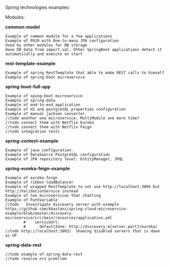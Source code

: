 Spring technologies examples:

Modules: 

**common-model**

    Example of common module for a few applications
    Example of POJO with One-to-many JPA configuration
    Used by other modules for DB storage
    Have DB data from import.sql. Other SpringBoot applications detect it automatically and execute on start
    
**rest-template-example**    
    
    Example of spring RestTemplate that able to make REST calls to himself
    Example of spring-boot microservice
    
**spring-boot-full-app**

    Example of sping-boot microservice
    Example of spring-data
    Example of end-to-end application 
    Example of H2 and postgreSQL properties configuration
    Example of manual jackson converter
    //todo another one microservice. MultiModule one more time?
    //todo connect them with Netflix Eureka
    //todo connect them with Netflix Feign
    //todo integration tests
    
**spring-context-example**
    
    Example of java configuration.
    Example of DataSource PostgreSQL configuration
    Example of JPA repository level: EntityManager, JPQL
    
**spring-eureka-feign-example**

    Example of eureka-feign
    Example of ribbon loadBalancer
    Example of wrapped RestTemplate to not use http://localhost:3004 but http://ValidationService instead 
    Example of two microservices that chatting
    Example of PathVariable
    //todo   Investigate discovery server with example https://github.com/kbastani/spring-cloud-microservice-example/blob/master/discovery-microservice/src/main/resources/application.yml
            #    serviceUrl:
            #      defaultZone: http://discovery:${server.port}/eureka/
    //todo http://localhost:3003/  showing disabled servers that is down as UP
    
**spring-data-rest**

    //todo example of spring-data-rest
    //todo resolve n+1 probllem
    